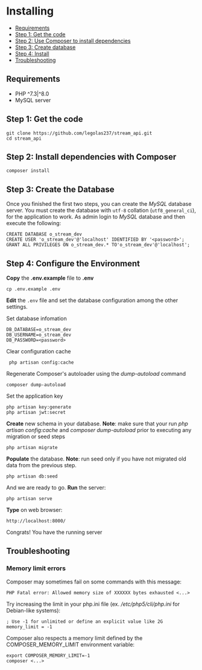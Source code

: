# Installing


* [Requirements](#requirements)
* [Step 1: Get the code](#step1)
* [Step 2: Use Composer to install dependencies](#step2)
* [Step 3: Create database](#step3)
* [Step 4: Install](#step4)
* [Troubleshooting](#troubleshooting)

<a name="requirements"></a>
## Requirements

* PHP ^7.3|^8.0
* MySQL server

<a name="step1"></a>
## Step 1: Get the code

    git clone https://github.com/legolas237/stream_api.git
    cd stream_api

## Step 2: Install dependencies with Composer

    composer install

## Step 3: Create the Database

Once you finished the first two steps, you can create the *MySQL* database server. You must create the database with `utf-8` collation (`utf8_general_ci`), for the application to work.  As admin login to *MySQL* database and then execute the following:

    CREATE DATABASE o_stream_dev
    CREATE USER 'o_stream_dev'@'localhost' IDENTIFIED BY '<password>';
    GRANT ALL PRIVILEGES ON o_stream_dev.* TO'o_stream_dev'@'localhost';

## Step 4: Configure the Environment

**Copy** the **.env.example** file to **.env**

    cp .env.example .env

**Edit** the `.env` file and set the database configuration among the other settings.

Set database infomation

    DB_DATABASE=o_stream_dev
    DB_USERNAME=o_stream_dev
    DB_PASSWORD=<password>

Clear configuration cache

     php artisan config:cache

Regenerate Composer's autoloader using the *dump-autoload* command

    composer dump-autoload

Set the application key

    php artisan key:generate
    php artisan jwt:secret

**Create** new schema in your database.  **Note**: make sure that your run *php artisan config:cache* and *composer dump-autoload* prior to executing any migration or seed steps

    php artisan migrate

**Populate** the database. **Note**: run seed only if you have not migrated old data from the previous step.

    php artisan db:seed

And we are ready to go. **Run** the server:

    php artisan serve

**Type** on web browser:

    http://localhost:8000/

Congrats! You have the running server

## Troubleshooting
### Memory limit errors

Composer may sometimes fail on some commands with this message:

    PHP Fatal error: Allowed memory size of XXXXXX bytes exhausted <...>

Try increasing the limit in your php.ini file (ex. */etc/php5/cli/php.ini* for Debian-like systems):

    ; Use -1 for unlimited or define an explicit value like 2G
    memory_limit = -1

Composer also respects a memory limit defined by the COMPOSER_MEMORY_LIMIT environment variable:

    export COMPOSER_MEMORY_LIMIT=-1
    composer <...>
